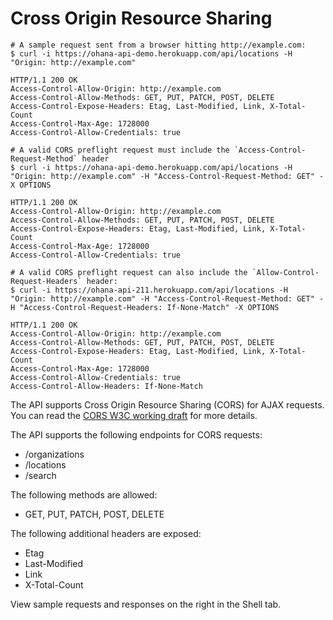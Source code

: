 # Cross Origin Resource Sharing

```shell
# A sample request sent from a browser hitting http://example.com:
$ curl -i https://ohana-api-demo.herokuapp.com/api/locations -H "Origin: http://example.com"

HTTP/1.1 200 OK
Access-Control-Allow-Origin: http://example.com
Access-Control-Allow-Methods: GET, PUT, PATCH, POST, DELETE
Access-Control-Expose-Headers: Etag, Last-Modified, Link, X-Total-Count
Access-Control-Max-Age: 1728000
Access-Control-Allow-Credentials: true
```

```shell
# A valid CORS preflight request must include the `Access-Control-Request-Method` header
$ curl -i https://ohana-api-demo.herokuapp.com/api/locations -H "Origin: http://example.com" -H "Access-Control-Request-Method: GET" -X OPTIONS

HTTP/1.1 200 OK
Access-Control-Allow-Origin: http://example.com
Access-Control-Allow-Methods: GET, PUT, PATCH, POST, DELETE
Access-Control-Expose-Headers: Etag, Last-Modified, Link, X-Total-Count
Access-Control-Max-Age: 1728000
Access-Control-Allow-Credentials: true
```

```shell
# A valid CORS preflight request can also include the `Allow-Control-Request-Headers` header:
$ curl -i https://ohana-api-211.herokuapp.com/api/locations -H "Origin: http://example.com" -H "Access-Control-Request-Method: GET" -H "Access-Control-Request-Headers: If-None-Match" -X OPTIONS

HTTP/1.1 200 OK
Access-Control-Allow-Origin: http://example.com
Access-Control-Allow-Methods: GET, PUT, PATCH, POST, DELETE
Access-Control-Expose-Headers: Etag, Last-Modified, Link, X-Total-Count
Access-Control-Max-Age: 1728000
Access-Control-Allow-Credentials: true
Access-Control-Allow-Headers: If-None-Match
```

The API supports Cross Origin Resource Sharing (CORS) for AJAX requests. You can read the [CORS W3C working draft](http://www.w3.org/TR/cors) for more details.

The API supports the following endpoints for CORS requests:

- /organizations
- /locations
- /search

The following methods are allowed:

- GET, PUT, PATCH, POST, DELETE

The following additional headers are exposed:

- Etag
- Last-Modified
- Link
- X-Total-Count


View sample requests and responses on the right in the Shell tab.
<!--
View the [source code](https://github.com/codeforamerica/ohana-api/blob/master/config/application.rb#L43-52).
-->